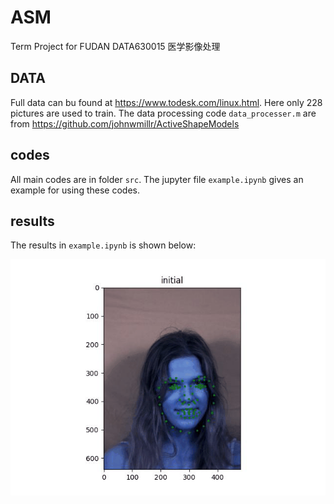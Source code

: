 # ASM
Term Project for FUDAN DATA630015 医学影像处理

## DATA
Full data can bu found at https://www.todesk.com/linux.html. Here only 228 pictures are used to train. The data processing code `data_processer.m` are from https://github.com/johnwmillr/ActiveShapeModels

## codes
All main codes are in folder `src`. The jupyter file `example.ipynb` gives an example for using these codes.

## results
The results in `example.ipynb` is shown below:

![results](results/try2/animation.gif)
